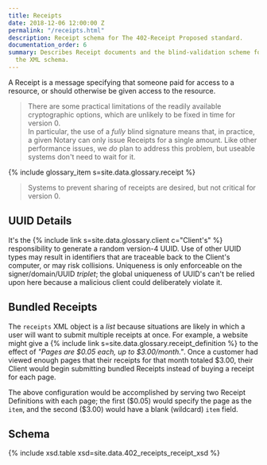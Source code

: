 ```yaml
---
title: Receipts
date: 2018-12-06 12:00:00 Z
permalink: "/receipts.html"
description: Receipt schema for The 402-Receipt Proposed standard.
documentation_order: 6
summary: Describes Receipt documents and the blind-validation scheme for them. Includes
  the XML schema.
---
```


A Receipt is a message specifying that someone paid for access to a resource, or should otherwise be given access to the resource.

> There are some practical limitations of the readily available cryptographic options, which are unlikely to be fixed in time for version 0.  
> In particular, the use of a _fully_ blind signature means that, in practice, a given Notary can only issue Receipts for a single amount.
> Like other performance issues, we _do_ plan to address this problem, but useable systems don't need to wait for it.

{% include glossary_item s=site.data.glossary.receipt %}

> Systems to prevent sharing of receipts are desired, but not critical for version 0.

## UUID Details
It's the {% include link s=site.data.glossary.client c="Client's" %} responsibility to generate a random version-4 UUID.
Use of other UUID types may result in identifiers that are traceable back to the Client's computer, or may risk collisions.
Uniqueness is only enforceable on the signer/domain/UUID _triplet_;
the global uniqueness of UUID's can't be relied upon here because a malicious client could deliberately violate it.

## Bundled Receipts

The `receipts` XML object is a _list_ because situations are likely in which a user will want to submit multiple
receipts at once.
For example, a website might give a {% include link s=site.data.glossary.receipt_definition %} to the effect of 
_"Pages are \$0.05 each, up to \$3.00/month."_. 
Once a customer had viewed enough pages that their receipts for that month totaled \$3.00, 
their Client would begin submitting bundled Receipts instead of buying a receipt for each page.

The above configuration would be accomplished by serving two Receipt Definitions with each page;
the first (\$0.05) would specify the page as the `item`, and the second (\$3.00) would have a blank (wildcard) `item`
field.

## Schema

{% include xsd.table xsd=site.data.402_receipts_receipt_xsd %}
